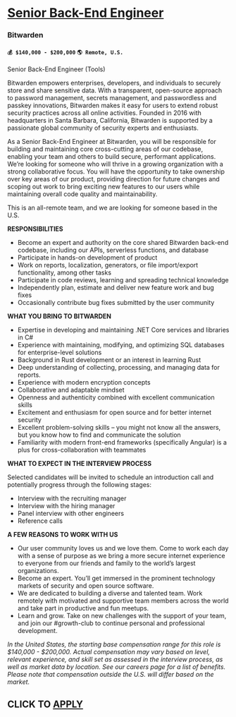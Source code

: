 # [Senior Back-End Engineer](https://www.remotewlb.com/apply/senior-back-end-engineer-126930)  
### Bitwarden  
#### `💰 $140,000 - $200,000` `🌎 Remote, U.S.`  

Senior Back-End Engineer (Tools)

Bitwarden empowers enterprises, developers, and individuals to securely store and share sensitive data. With a transparent, open-source approach to password management, secrets management, and passwordless and passkey innovations, Bitwarden makes it easy for users to extend robust security practices across all online activities. Founded in 2016 with headquarters in Santa Barbara, California, Bitwarden is supported by a passionate global community of security experts and enthusiasts.

As a Senior Back-End Engineer at Bitwarden, you will be responsible for building and maintaining core cross-cutting areas of our codebase, enabling your team and others to build secure, performant applications. We’re looking for someone who will thrive in a growing organization with a strong collaborative focus. You will have the opportunity to take ownership over key areas of our product, providing direction for future changes and scoping out work to bring exciting new features to our users while maintaining overall code quality and maintainability.

This is an all-remote team, and we are looking for someone based in the U.S.

**RESPONSIBILITIES**

  * Become an expert and authority on the core shared Bitwarden back-end codebase, including our APIs, serverless functions, and database
  * Participate in hands-on development of product
  * Work on reports, localization, generators, or file import/export functionality, among other tasks
  * Participate in code reviews, learning and spreading technical knowledge
  * Independently plan, estimate and deliver new feature work and bug fixes
  * Occasionally contribute bug fixes submitted by the user community

**WHAT YOU BRING TO BITWARDEN**

  * Expertise in developing and maintaining .NET Core services and libraries in C#
  * Experience with maintaining, modifying, and optimizing SQL databases for enterprise-level solutions
  * Background in Rust development or an interest in learning Rust
  * Deep understanding of collecting, processing, and managing data for reports.
  * Experience with modern encryption concepts
  * Collaborative and adaptable mindset
  * Openness and authenticity combined with excellent communication skills
  * Excitement and enthusiasm for open source and for better internet security 
  * Excellent problem-solving skills – you might not know all the answers, but you know how to find and communicate the solution
  * Familiarity with modern front-end frameworks (specifically Angular) is a plus for cross-collaboration with teammates

**WHAT TO EXPECT IN THE INTERVIEW PROCESS**

Selected candidates will be invited to schedule an introduction call and potentially progress through the following stages:

  * Interview with the recruiting manager
  * Interview with the hiring manager
  * Panel interview with other engineers
  * Reference calls

**A FEW REASONS TO WORK WITH US**

  * Our user community loves us and we love them. Come to work each day with a sense of purpose as we bring a more secure internet experience to everyone from our friends and family to the world’s largest organizations.
  * Become an expert. You’ll get immersed in the prominent technology markets of security and open source software.
  * We are dedicated to building a diverse and talented team. Work remotely with motivated and supportive team members across the world and take part in productive and fun meetups.
  * Learn and grow. Take on new challenges with the support of your team, and join our #growth-club to continue personal and professional development. 

_In the United States, the starting base compensation range for this role is $140,000 - $200,000. Actual compensation may vary based on level, relevant experience, and skill set as assessed in the interview process, as well as market data by location. See our careers page for a list of benefits. Please note that compensation outside the U.S. will differ based on the market._

  
## CLICK TO [APPLY](https://www.remotewlb.com/apply/senior-back-end-engineer-126930)

